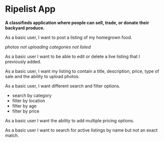 **Ripelist App**
===

**A classifieds application where people can sell, trade, or donate their backyard produce.**

As a basic user, I want to post a listing of my homegrown food.
  
*photos not uploading*
*categories not listed*

As a basic user I want to be able to edit or delete a live listing that I previously added.

As a basic user, I want my listing to contain a title, description, price, type of sale and the ability to upload photos.

As a basic user, I want different search and filter options.
- search by category
- filter by location
- filter by age
- filter by price

As a basic user I want the ability to add multiple pricing options.

As a basic user I want to search for active listings by name but not an exact match.
